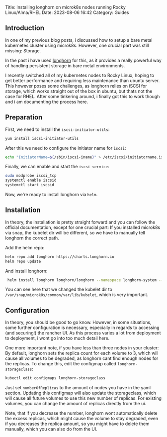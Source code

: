 Title: Installing longhorn on microk8s nodes running Rocky Linux/Alma/RHEL
Date: 2023-08-06 16:42
Category: Guides

## Introduction
In one of my previous blog posts, i discussed how to setup a bare metal kubernetes cluster using microk8s. However, one crucial part was still missing: Storage. 

In the past i have used [longhorn]() for this, as it provides a really powerful way of handling persistent storage in bare metal environments. 

I recently switched all of my kubernetes nodes to Rocky Linux, hoping to get better performance and requiring less maintenance than ubuntu server. This however poses some challenges, as longhorn relies on iSCSI for storage, which works straight out of the box in ubuntu, but thats not the case for RHEL. After some tinkering around, i finally got this to work though and i am documenting the process here.

## Preparation

First, we need to install the `iscsi-initiator-utils`:
```bash
yum install iscsi-initiator-utils
```
After this we need to configure the initiator name for `iscsi`:
```bash
echo "InitiatorName=$(/sbin/iscsi-iname)" > /etc/iscsi/initiatorname.iscsi
```
Finally, we can enable and start the `iscsi service`:
```bash
sudo modprobe iscsi_tcp
systemctl enable iscsid
systemctl start iscsid
```
Now, we're ready to install longhorn via `helm`.
## Installation
In theory, the installation is pretty straight forward and you can follow the official documentation, except for one crucial part: If you installed microk8s via snap, the kubelet dir will be different, so we have to manually tell longhorn the correct path.

Add the helm repo:
```bash
helm repo add longhorn https://charts.longhorn.io
helm repo update
```

And install longhorn:
```bash
 helm install longhorn longhorn/longhorn --namespace longhorn-system --set csi.kubeletRootDir="/var/snap/microk8s/common/var/lib/kubelet" --create-namespace --version 1.5.1
```
You can see here that we changed the kubelet dir to `/var/snap/microk8s/common/var/lib/kubelet`, which is very important.


## Configuration

In theory, you should be good to go know. However, in some situations, some further configuration is necessary, especially in regards to accessing (and securing!) the rancher UI. As this process varies a lot from deployment to deployment, i wont go into too much detail here.

One more important note, if you have less than three nodes in your cluster: By default, longhorn sets the replica count for each volume to 3, which will cause all volumes to be degraded, as longhorn cant find enough nodes for the replicas. To change this, edit the configmap called `longhorn-storageclass`:
```bash
kubectl edit configmaps longhorn-storageclass
```
Just set `numberOfReplicas` to the amount of nodes you have in the yaml section. Updating this configmap will also update the storageclass, which will cause all future volumes to use this new number of replicas. 
For existing volumes, you can change the amount of replicas directly from the ui. 

Note, that if you decrease the number, longhorn wont automatically delete the excess replicas, which might cause the volume to stay degraded, even if you decreases the replica amount, so you might have to delete them manually, which you can also do from the UI.